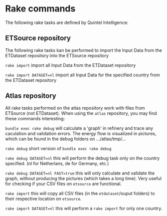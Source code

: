 # Rake commands

The following rake tasks are defined by Quintel Intelligence:


## ETSource repository

The following rake tasks kan be performed to import the Input Data from the ETDataset repository into the ETSource repository

`rake import`
import all Input Data from the ETDataset repository

`rake import DATASET=nl`
import all Input Data for the specified country from the ETDataset repository


## Atlas repository

All rake tasks performed on the atlas repository work with files from ETSource (not ETDataset).  When using the `atlas` repository, you may find these commands interesting:

`bundle exec rake debug`
will calculate a 'graph' in refinery and trace any caculation and validation errors. The energy flow is visualized in pictures, which can be found in the debug folders on .../atlas/tmp/...

`rake debug` 
short version of `bundle exec rake debug`

`rake debug DATASET=nl`
this will perform the debug task only on the country specified. (nl for Netherlans, de for Germany, etc.)

`rake debug DATASET=nl FAST=true`
this will only calculate and validate the graph, without producing the pictures (which takes a long time). Very useful for checking if your CSV files on `etsource` are functional. 

`rake import`
this will copy all CSV files (in the `etdataset`/ouput folders) to their respective location on `etsource`. 

`rake import DATASET=nl`
this will perform a `rake import` for only one country. 